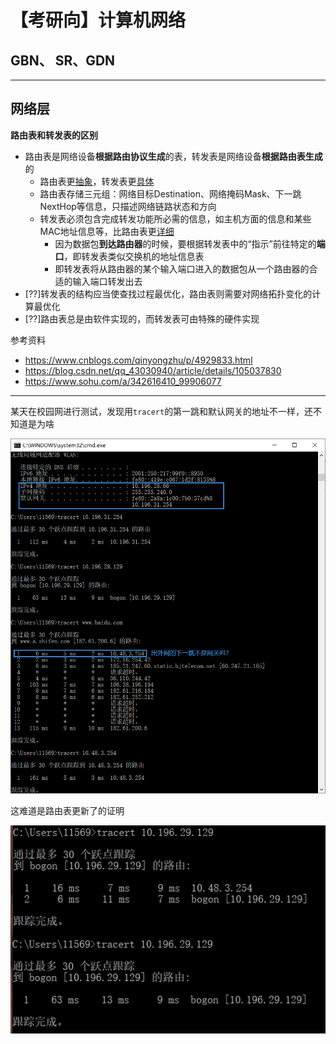 # 【考研向】计算机网络

## GBN、 SR、GDN

---

## 网络层

**路由表和转发表的区别**

- 路由表是网络设备**根据路由协议生成**的表，转发表是网络设备**根据路由表生成**的
  - 路由表更<u>抽象</u>，转发表更<u>具体</u>
  - 路由表存储三元组：网络目标Destination、网络掩码Mask、下一跳NextHop等信息，只描述网络链路状态和方向
  - 转发表必须包含完成转发功能所必需的信息，如主机方面的信息和某些MAC地址信息等，比路由表更<u>详细</u>
    - 因为数据包**到达路由器**的时候，要根据转发表中的“指示”前往特定的**端口**，即转发表类似交换机的地址信息表
    - 即转发表将从路由器的某个输入端口进入的数据包从一个路由器的合适的输入端口转发出去
- [??]转发表的结构应当使查找过程最优化，路由表则需要对网络拓扑变化的计算最优化
- [??]路由表总是由软件实现的，而转发表可由特殊的硬件实现

参考资料
- https://www.cnblogs.com/qinyongzhu/p/4929833.html
- https://blog.csdn.net/qq_43030940/article/details/105037830
- https://www.sohu.com/a/342616410_99906077

---

某天在校园网进行测试，发现用`tracert`的第一跳和默认网关的地址不一样，还不知道是为啥

![下一跳](img/tracert-nexthop-problem.png)

这难道是路由表更新了的证明

![更新发生？](img/tracert-peer.png)